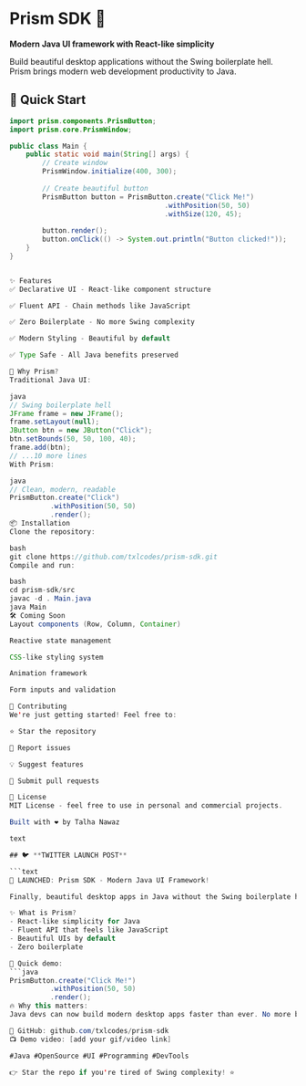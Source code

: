 # Prism SDK 🎨

**Modern Java UI framework with React-like simplicity**

Build beautiful desktop applications without the Swing boilerplate hell. Prism brings modern web development productivity to Java.

## 🚀 Quick Start

```java
import prism.components.PrismButton;
import prism.core.PrismWindow;

public class Main {
    public static void main(String[] args) {
        // Create window
        PrismWindow.initialize(400, 300);
        
        // Create beautiful button
        PrismButton button = PrismButton.create("Click Me!")
                                      .withPosition(50, 50)
                                      .withSize(120, 45);
        
        button.render();
        button.onClick(() -> System.out.println("Button clicked!"));
    }
}


✨ Features
✅ Declarative UI - React-like component structure

✅ Fluent API - Chain methods like JavaScript

✅ Zero Boilerplate - No more Swing complexity

✅ Modern Styling - Beautiful by default

✅ Type Safe - All Java benefits preserved

🎯 Why Prism?
Traditional Java UI:

java
// Swing boilerplate hell
JFrame frame = new JFrame();
frame.setLayout(null);
JButton btn = new JButton("Click");
btn.setBounds(50, 50, 100, 40);
frame.add(btn);
// ...10 more lines
With Prism:

java
// Clean, modern, readable
PrismButton.create("Click")
          .withPosition(50, 50)
          .render();
📦 Installation
Clone the repository:

bash
git clone https://github.com/txlcodes/prism-sdk.git
Compile and run:

bash
cd prism-sdk/src
javac -d . Main.java
java Main
🛠️ Coming Soon
Layout components (Row, Column, Container)

Reactive state management

CSS-like styling system

Animation framework

Form inputs and validation

💝 Contributing
We're just getting started! Feel free to:

⭐ Star the repository

🐛 Report issues

💡 Suggest features

🔧 Submit pull requests

📄 License
MIT License - feel free to use in personal and commercial projects.

Built with ❤️ by Talha Nawaz

text

## 🐦 **TWITTER LAUNCH POST**

```text
🚀 LAUNCHED: Prism SDK - Modern Java UI Framework!

Finally, beautiful desktop apps in Java without the Swing boilerplate hell!

✨ What is Prism?
- React-like simplicity for Java
- Fluent API that feels like JavaScript
- Beautiful UIs by default
- Zero boilerplate

🎯 Quick demo:
```java
PrismButton.create("Click Me!")
          .withPosition(50, 50)
          .render();
🔥 Why this matters:
Java devs can now build modern desktop apps faster than ever. No more being forced to learn web stack just for good UIs!

🔗 GitHub: github.com/txlcodes/prism-sdk
📺 Demo video: [add your gif/video link]

#Java #OpenSource #UI #Programming #DevTools

👉 Star the repo if you're tired of Swing complexity! ⭐

